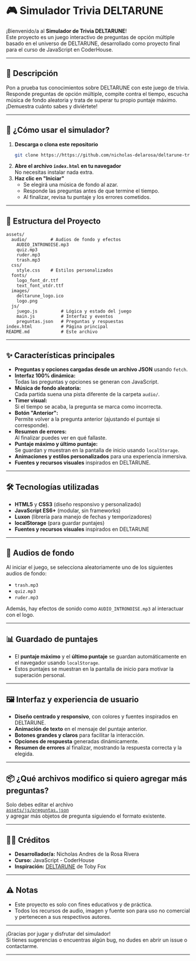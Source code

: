 # 🎮 Simulador Trivia DELTARUNE

¡Bienvenido/a al **Simulador de Trivia DELTARUNE**!  
Este proyecto es un juego interactivo de preguntas de opción múltiple basado en el universo de DELTARUNE, desarrollado como proyecto final para el curso de JavaScript en CoderHouse.

---

## 📑 Descripción

Pon a prueba tus conocimientos sobre DELTARUNE con este juego de trivia. Responde preguntas de opción múltiple, compite contra el tiempo, escucha música de fondo aleatoria y trata de superar tu propio puntaje máximo. ¡Demuestra cuánto sabes y diviértete!

---

## 🚀 ¿Cómo usar el simulador?

1. **Descarga o clona este repositorio**  
   ```bash
   git clone https://https://github.com/nicholas-delarosa/deltarune-trivia
   ```
2. **Abre el archivo `index.html` en tu navegador**  
   No necesitas instalar nada extra.
3. **Haz clic en "Iniciar"**  
   - Se elegirá una música de fondo al azar.
   - Responde las preguntas antes de que termine el tiempo.
   - Al finalizar, revisa tu puntaje y los errores cometidos.

---

## 🧩 Estructura del Proyecto

```
assets/
  audio/         # Audios de fondo y efectos
    AUDIO_INTRONOISE.mp3
    quiz.mp3
    ruder.mp3
    trash.mp3
  css/
    style.css    # Estilos personalizados
  fonts/
    logo_font_dr.ttf
    text_font_utdr.ttf
  images/
    deltarune_logo.ico
    logo.png
  js/
    juego.js         # Lógica y estado del juego
    main.js          # Interfaz y eventos
    preguntas.json   # Preguntas y respuestas
index.html           # Página principal
README.md            # Este archivo
```

---

## ✨ Características principales

- **Preguntas y opciones cargadas desde un archivo JSON** usando `fetch`.
- **Interfaz 100% dinámica:**  
  Todas las preguntas y opciones se generan con JavaScript.
- **Música de fondo aleatoria:**  
  Cada partida suena una pista diferente de la carpeta `audio/`.
- **Timer visual:**  
  Si el tiempo se acaba, la pregunta se marca como incorrecta.
- **Botón "Anterior":**  
  Permite volver a la pregunta anterior (ajustando el puntaje si corresponde).
- **Resumen de errores:**  
  Al finalizar puedes ver en qué fallaste.
- **Puntaje máximo y último puntaje:**  
  Se guardan y muestran en la pantalla de inicio usando `localStorage`.
- **Animaciones y estilos personalizados** para una experiencia inmersiva.
- **Fuentes y recursos visuales** inspirados en DELTARUNE.

---

## 🛠️ Tecnologías utilizadas

- **HTML5** y **CSS3** (diseño responsivo y personalizado)
- **JavaScript ES6+** (modular, sin frameworks)
- **Luxon** (librería para manejo de fechas y temporizadores)
- **localStorage** (para guardar puntajes)
- **Fuentes y recursos visuales** inspirados en DELTARUNE

---

## 🎵 Audios de fondo

Al iniciar el juego, se selecciona aleatoriamente uno de los siguientes audios de fondo:

- `trash.mp3`
- `quiz.mp3`
- `ruder.mp3`

Además, hay efectos de sonido como `AUDIO_INTRONOISE.mp3` al interactuar con el logo.

---

## 📊 Guardado de puntajes

- El **puntaje máximo** y el **último puntaje** se guardan automáticamente en el navegador usando `localStorage`.
- Estos puntajes se muestran en la pantalla de inicio para motivar la superación personal.

---

## 🖼️ Interfaz y experiencia de usuario

- **Diseño centrado y responsivo**, con colores y fuentes inspirados en DELTARUNE.
- **Animación de texto** en el mensaje del puntaje anterior.
- **Botones grandes y claros** para facilitar la interacción.
- **Opciones de respuesta** generadas dinámicamente.
- **Resumen de errores** al finalizar, mostrando la respuesta correcta y la elegida.

---

## 📦 ¿Qué archivos modifico si quiero agregar más preguntas?

Solo debes editar el archivo  
[`assets/js/preguntas.json`](assets/js/preguntas.json)  
y agregar más objetos de pregunta siguiendo el formato existente.

---

## 👨‍💻 Créditos

- **Desarrollador/a:** Nicholas Andres de la Rosa Rivera
- **Curso:** JavaScript - CoderHouse
- **Inspiración:** [DELTARUNE](https://www.deltarune.com) de Toby Fox

---

## ⚠️ Notas

- Este proyecto es solo con fines educativos y de práctica.
- Todos los recursos de audio, imagen y fuente son para uso no comercial y pertenecen a sus respectivos autores.

---

¡Gracias por jugar y disfrutar del simulador!  
Si tienes sugerencias o encuentras algún bug, no dudes en abrir un issue o contactarme.

---